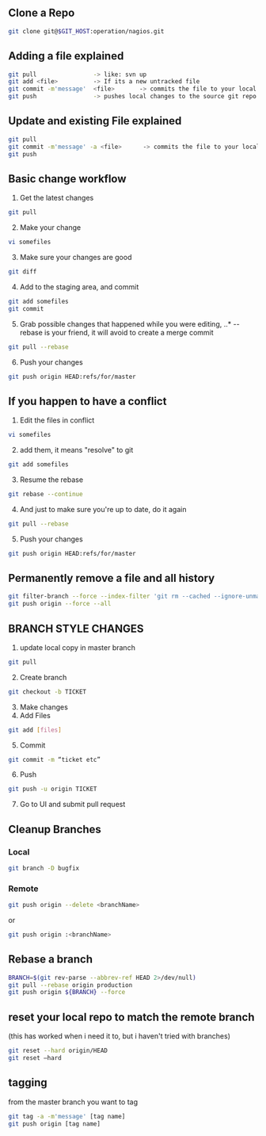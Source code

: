 ## Clone a Repo
```bash
git clone git@$GIT_HOST:operation/nagios.git
```

## Adding a file explained
```bash
git pull                -> like: svn up
git add <file>          -> If its a new untracked file
git commit -m'message'  <file>       -> commits the file to your local repo (untracked file)
git push                -> pushes local changes to the source git repo
```

## Update and existing File explained
```bash
git pull
git commit -m'message' -a <file>      -> commits the file to your local repo
git push
```

## Basic change workflow
1. Get the latest changes
```bash
git pull
```
2. Make your change
```bash
vi somefiles
```
3. Make sure your changes are good
```bash
git diff
```
4. Add to the staging area, and commit
```bash
git add somefiles
git commit
```
5. Grab possible changes that happened while you were editing,
..* --rebase is your friend, it will avoid to create a merge commit
```bash
git pull --rebase
```
6.  Push your changes
```bash
git push origin HEAD:refs/for/master
```

##  If you happen to have a conflict
1. Edit the files in conflict
```bash
vi somefiles
```
2. add them, it means "resolve" to git
```bash
git add somefiles
```
3. Resume the rebase
```bash
git rebase --continue
```
4.  And just to make sure you're up to date, do it again
```bash
git pull --rebase
```
5.  Push your changes
```bash
git push origin HEAD:refs/for/master
```

## Permanently remove a file and all history
```bash
git filter-branch --force --index-filter 'git rm --cached --ignore-unmatch [filename]' --prune-empty --tag-name-filter cat -- --all
git push origin --force --all
```

## BRANCH STYLE CHANGES
1. update local copy in master branch
```bash
git pull
```
2. Create branch
```bash
git checkout -b TICKET
```
3. Make changes
4. Add Files
```bash
git add [files]
```
5. Commit
```bash
git commit -m “ticket etc”
```
6. Push
```bash
git push -u origin TICKET
```
7. Go to UI and submit pull request


## Cleanup Branches
### Local
```bash
git branch -D bugfix
```
### Remote
```bash
git push origin --delete <branchName>
```
or
```bash
git push origin :<branchName>
```

## Rebase a branch
```bash
BRANCH=$(git rev-parse --abbrev-ref HEAD 2>/dev/null)
git pull --rebase origin production
git push origin ${BRANCH} --force
```

## reset your local repo to match the remote branch
(this has worked when i need it to, but i haven't tried with branches)
```bash
git reset --hard origin/HEAD
git reset —hard
```


## tagging
from the master branch you want to tag
```bash
git tag -a -m'message' [tag name]
git push origin [tag name]
```
